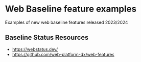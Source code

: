 # Web Baseline feature examples

Examples of new web baseline features released 2023/2024

## Baseline Status Resources

- <https://webstatus.dev/>
- <https://github.com/web-platform-dx/web-features>
